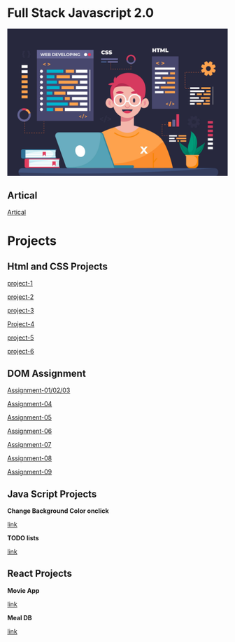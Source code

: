 # Full Stack Javascript 2.0

![image](./HtmlAndCss%20Assignment/12063795_4884785.jpg)

## Artical

[Artical](https://hashnode.com/@Sbhandari2608)

# Projects

## Html and CSS Projects

[project-1](https://sprightly-manatee-3f7809.netlify.app/)

[project-2](https://sprightly-manatee-3f7809.netlify.app/)

[project-3](<./HtmlAndCss%20Assignment/FSJS%202.0%20Project%2003/Screenshot%20(180).png>)

[Project-4](<./HtmlAndCss%20Assignment/FSJS%202.0%20Project%2004/Screenshot%20(181).png>)

[project-5](<./HtmlAndCss%20Assignment/FSJS_2.0_Project%2005/Screenshot%20(182).png>)

[project-6](<./HtmlAndCss%20Assignment/FSJS_2.0_Project%2006/Screenshot%20(185).png>)

## DOM Assignment

[Assignment-01/02/03](./DOM%20Assignment/DOM%20Assignments%202.0%20Batch%20copy/DOM%20Assignment%202.0%201%2C2%2C3/Readme.md)

[Assignment-04](./DOM%20Assignment/DOM%20Assignments%202.0%20Batch%20copy/04_DOM%20Project/04_DOM%20Project/Readme.md)

[Assignment-05](./DOM%20Assignment/DOM%20Assignments%202.0%20Batch%20copy/05_DOM%20Project/05_DOM%20Project/Readme.md)

[Assignment-06](./DOM%20Assignment/DOM%20Assignments%202.0%20Batch%20copy/06_DOM%20Project/06_DOM%20Project/Readme.md)

[Assignment-07](./DOM%20Assignment/DOM%20Assignments%202.0%20Batch%20copy/DOM%20P7/DOM%20P7/Readme.md)

[Assignment-08](./DOM%20Assignment/DOM%20Assignments%202.0%20Batch%20copy/DOM%20P8/DOM%20P8/Readme.md)

[Assignment-09](./DOM%20Assignment/DOM%20Assignments%202.0%20Batch%20copy/DOM%20P9/DOM%20P9/Readme.md)

## Java Script Projects

**Change Background Color onclick**

[link](https://cbackgrond.netlify.app/)

**TODO lists**

[link](https://todobhandari.netlify.app/)

## React Projects

**Movie App**

[link](https://searchyourmovie2.netlify.app/)

**Meal DB**

[link](https://mealdb1.netlify.app/)
